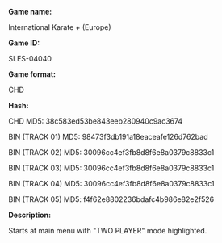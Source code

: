 **Game name:**

International Karate + (Europe)

**Game ID:**

SLES-04040

**Game format:**

CHD

**Hash:**

CHD MD5: 38c583ed53be843eeb280940c9ac3674

BIN (TRACK 01) MD5: 98473f3db191a18eaceafe126d762bad

BIN (TRACK 02) MD5: 30096cc4ef3fb8d8f6e8a0379c8833c1

BIN (TRACK 03) MD5: 30096cc4ef3fb8d8f6e8a0379c8833c1

BIN (TRACK 04) MD5: 30096cc4ef3fb8d8f6e8a0379c8833c1

BIN (TRACK 05) MD5: f4f62e8802236bdafc4b986e82e2f526

**Description:**

Starts at main menu with "TWO PLAYER" mode highlighted.